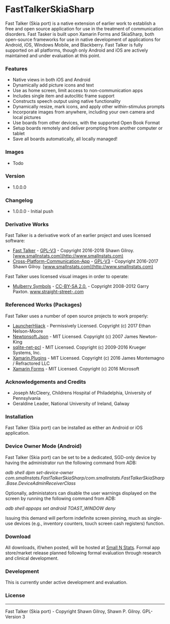 # FastTalkerSkiaSharp
Fast Talker (Skia port) is a native extension of earlier work to establish a free and open source application for use in the treatment of communication disorders.  Fast Tasker is built upon Xamarin Forms and SkiaSharp, both open-source frameworks for use in native development of applications for Android, iOS, Windows Mobile, and Blackberry.  Fast Talker is fully supported on all platforms, though only Android and iOS are actively maintained and under evaluation at this point.

### Features
 - Native views in both iOS and Android
 - Dynamically add picture icons and text
 - Use as home screen, limit access to non-communication apps
 - Includes single item and autoclitic frame support
 - Constructs speech output using native functionality
 - Dynamically resize, mark icons, and apply other within-stimulus prompts
 - Incorporate images from anywhere, including your own camera and local pictures
 - Use boards from other devices, with the supported Open Book Format
 - Setup boards remotely and deliver prompting from another computer or tablet
 - Save all boards automatically, all locally managed!

### Images
 - Todo

### Version
 - 1.0.0.0

### Changelog
 - 1.0.0.0 - Initial push

### Derivative Works
Fast Talker is a derivative work of an earlier project and uses licensed software:
* [Fast Talker](https://github.com/miyamot0/FastTalker) - [GPL-V3](https://www.gnu.org/licenses/old-licenses/gpl-2.0.en.html) - Copyright 2016-2018 Shawn Gilroy. [www.smallnstats.com](http://www.smallnstats.com)
* [Cross-Platform-Communication-App](https://github.com/miyamot0/Cross-Platform-Communication-App) - [GPL-V3](https://www.gnu.org/licenses/old-licenses/gpl-2.0.en.html) - Copyright 2016-2017 Shawn Gilroy. [www.smallnstats.com](http://www.smallnstats.com)

Fast Talker uses licensed visual images in order to operate:
* [Mulberry Symbols](https://github.com/straight-street/mulberry-symbols) - [CC-BY-SA 2.0.](http://creativecommons.org/licenses/by-sa/2.0/uk/) - Copyright 2008-2012 Garry Paxton. [www.straight-street-.com](http://straight-street.com/)

### Referenced Works (Packages)
Fast Talker uses a number of open source projects to work properly:
* [LauncherHijack](https://github.com/parrotgeek1/LauncherHijack) - Permissively Licensed. Copyright (c) 2017 Ethan Nelson-Moore
* [Newtonsoft.Json](https://github.com/JamesNK/Newtonsoft.Json) - MIT Licensed. Copyright (c) 2007 James Newton-King 
* [sqlite-net-pcl](https://github.com/praeclarum/sqlite-net) - MIT Licensed. Copyright (c) 2009-2016 Krueger Systems, Inc.
* [Xamarin.Plugins](https://github.com/jamesmontemagno/Xamarin.Plugins) - MIT Licensed. Copyright (c) 2016 James Montemagno / Refractored LLC
* [Xamarin Forms](https://github.com/xamarin/Xamarin.Forms) - MIT Licensed. Copyright (c) 2016 Microsoft

### Acknowledgements and Credits
* Joseph McCleery, Childrens Hospital of Philadelphia, University of Pennsylvania
* Geraldine Leader, National University of Ireland, Galway

### Installation
Fast Talker (Skia port) can be installed as either an Android or iOS application.  

### Device Owner Mode (Android)
Fast Talker (Skia port) can be set to be a dedicated, SGD-only device by having the administrator run the following command from ADB:

<i>adb shell dpm set-device-owner com.smallnstats.FastTalkerSkiaSharp/com.smallnstats.FastTalkerSkiaSharp.Base.DeviceAdminReceiverClass</i>

Optionally, administators can disable the user warnings displayed on the screen by running the following command from ADB:

<i>adb shell appops set android TOAST_WINDOW deny</i>

Issuing this demand will perform indefinite screen pinning, much as single-use devices (e.g., inventory counters, touch screen cash registers) function.

### Download
All downloads, if/when posted, will be hosted at [Small N Stats](http://www.smallnstats.com). Formal app store/market release planned following formal evaluation through research and clinical development.

### Development
This is currently under active development and evaluation.

### License
----
Fast Talker (Skia port) - Copyright Shawn Gilroy, Shawn P. Gilroy. GPL-Version 3